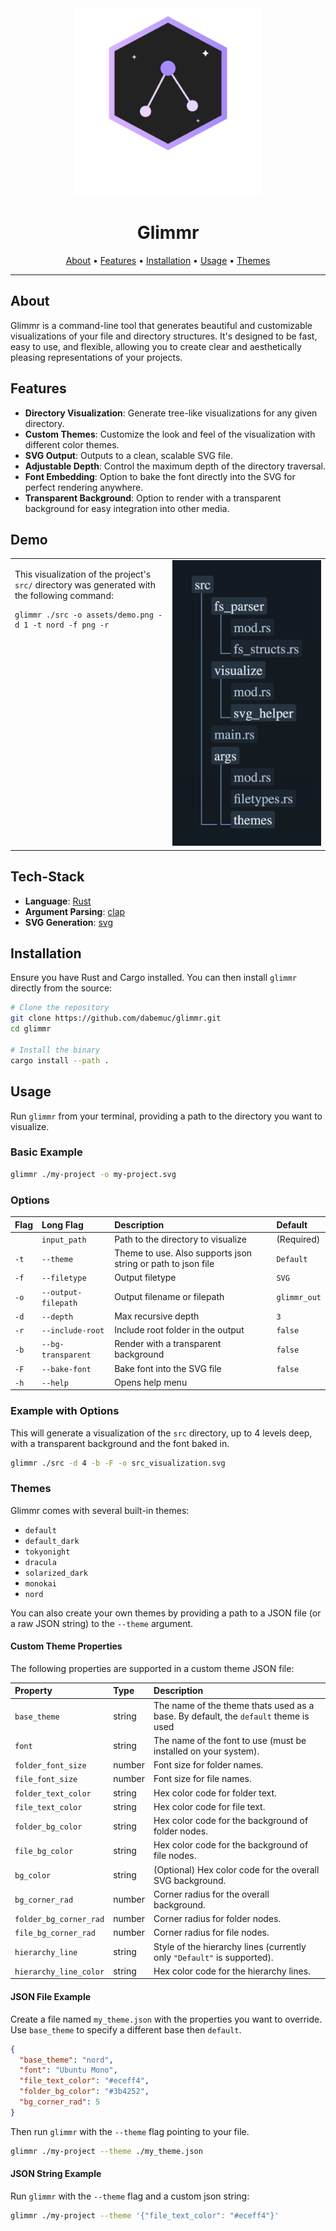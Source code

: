 <div align="center">
  <img src="assets/logo.svg" alt="Glimmr Logo" width="300" />
  <h1>Glimmr</h1>
</div>

<p align="center">
  <a href="#about">About</a> •
  <a href="#features">Features</a> •
  <a href="#installation">Installation</a> •
  <a href="#usage">Usage</a> •
  <a href="#themes">Themes</a>
</p>

---

## About

Glimmr is a command-line tool that generates beautiful and customizable visualizations of your file and directory structures. It's designed to be fast, easy to use, and flexible, allowing you to create clear and aesthetically pleasing representations of your projects.

## Features

- **Directory Visualization**: Generate tree-like visualizations for any given directory.
- **Custom Themes**: Customize the look and feel of the visualization with different color themes.
- **SVG Output**: Outputs to a clean, scalable SVG file.
- **Adjustable Depth**: Control the maximum depth of the directory traversal.
- **Font Embedding**: Option to bake the font directly into the SVG for perfect rendering anywhere.
- **Transparent Background**: Option to render with a transparent background for easy integration into other media.

## Demo

<table>
  <tr>
    <td valign="top">
      <p>This visualization of the project's <code>src/</code> directory was generated with the following command:</p>
      <pre><code>glimmr ./src -o assets/demo.png -d 1 -t nord -f png -r</code></pre>
    </td>
    <td width="50%" align="center">
<img src="assets/demo.png" alt="Glimmr Demo Visualization" />
    </td>
  </tr>
</table>

## Tech-Stack

- **Language**: [Rust](https://www.rust-lang.org/)
- **Argument Parsing**: [clap](https://crates.io/crates/clap)
- **SVG Generation**: [svg](https://crates.io/crates/svg)

## Installation

Ensure you have Rust and Cargo installed. You can then install `glimmr` directly from the source:

```sh
# Clone the repository
git clone https://github.com/dabemuc/glimmr.git
cd glimmr

# Install the binary
cargo install --path .
```

## Usage

Run `glimmr` from your terminal, providing a path to the directory you want to visualize.

### Basic Example

```sh
glimmr ./my-project -o my-project.svg
```

### Options

| Flag | Long Flag           | Description                                                  | Default      |
| :--- | :------------------ | :----------------------------------------------------------- | :----------- |
|      | `input_path`        | Path to the directory to visualize                           | (Required)   |
| `-t` | `--theme`           | Theme to use. Also supports json string or path to json file | `Default`    |
| `-f` | `--filetype`        | Output filetype                                              | `SVG`        |
| `-o` | `--output-filepath` | Output filename or filepath                                  | `glimmr_out` |
| `-d` | `--depth`           | Max recursive depth                                          | `3`          |
| `-r` | `--include-root`    | Include root folder in the output                            | `false`      |
| `-b` | `--bg-transparent`  | Render with a transparent background                         | `false`      |
| `-F` | `--bake-font`       | Bake font into the SVG file                                  | `false`      |
| `-h` | `--help`            | Opens help menu                                              |              |

### Example with Options

This will generate a visualization of the `src` directory, up to 4 levels deep, with a transparent background and the font baked in.

```sh
glimmr ./src -d 4 -b -F -o src_visualization.svg
```

### Themes

Glimmr comes with several built-in themes:

- `default`
- `default_dark`
- `tokyonight`
- `dracula`
- `solarized_dark`
- `monokai`
- `nord`

You can also create your own themes by providing a path to a JSON file (or a raw JSON string) to the `--theme` argument.

#### Custom Theme Properties

The following properties are supported in a custom theme JSON file:

| Property               | Type   | Description                                                                         |
| :--------------------- | :----- | :---------------------------------------------------------------------------------- |
| `base_theme`           | string | The name of the theme thats used as a base. By default, the `default` theme is used |
| `font`                 | string | The name of the font to use (must be installed on your system).                     |
| `folder_font_size`     | number | Font size for folder names.                                                         |
| `file_font_size`       | number | Font size for file names.                                                           |
| `folder_text_color`    | string | Hex color code for folder text.                                                     |
| `file_text_color`      | string | Hex color code for file text.                                                       |
| `folder_bg_color`      | string | Hex color code for the background of folder nodes.                                  |
| `file_bg_color`        | string | Hex color code for the background of file nodes.                                    |
| `bg_color`             | string | (Optional) Hex color code for the overall SVG background.                           |
| `bg_corner_rad`        | number | Corner radius for the overall background.                                           |
| `folder_bg_corner_rad` | number | Corner radius for folder nodes.                                                     |
| `file_bg_corner_rad`   | number | Corner radius for file nodes.                                                       |
| `hierarchy_line`       | string | Style of the hierarchy lines (currently only `"Default"` is supported).             |
| `hierarchy_line_color` | string | Hex color code for the hierarchy lines.                                             |

#### JSON File Example

Create a file named `my_theme.json` with the properties you want to override. Use `base_theme` to specify a different base then `default`.

```json
{
  "base_theme": "nord",
  "font": "Ubuntu Mono",
  "file_text_color": "#eceff4",
  "folder_bg_color": "#3b4252",
  "bg_corner_rad": 5
}
```

Then run `glimmr` with the `--theme` flag pointing to your file.

```sh
glimmr ./my-project --theme ./my_theme.json
```

#### JSON String Example

Run `glimmr` with the `--theme` flag and a custom json string:

```sh
glimmr ./my-project --theme '{"file_text_color": "#eceff4"}'
```
